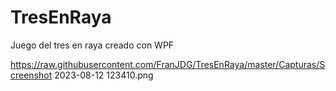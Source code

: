 # TresEnRaya
Juego del tres en raya creado con WPF

https://raw.githubusercontent.com/FranJDG/TresEnRaya/master/Capturas/Screenshot 2023-08-12 123410.png
